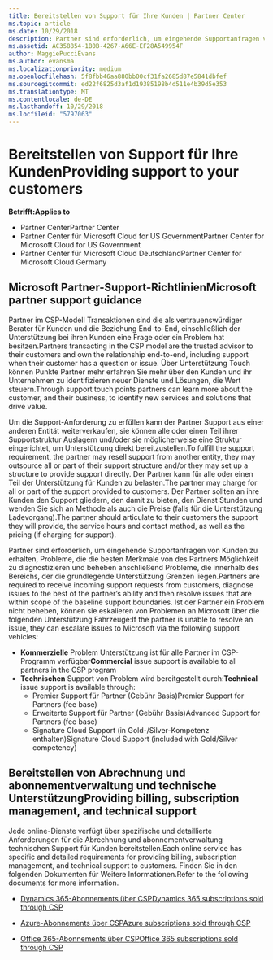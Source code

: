 ```yaml
---
title: Bereitstellen von Support für Ihre Kunden | Partner Center
ms.topic: article
ms.date: 10/29/2018
description: Partner sind erforderlich, um eingehende Supportanfragen von Kunden zu erhalten, Probleme, die die besten Merkmale von des Partners Möglichkeit zu diagnostizieren und beheben anschließend Probleme, die innerhalb des Bereichs, der die grundlegende Unterstützung Grenzen liegen.
ms.assetid: AC358854-1B0B-4267-A66E-EF28A549954F
author: MaggiePucciEvans
ms.author: evansma
ms.localizationpriority: medium
ms.openlocfilehash: 5f8fbb46aa880bb00cf31fa2685d87e5841dbfef
ms.sourcegitcommit: ed22f6825d3af1d19385198b4d511e4b39d5e353
ms.translationtype: MT
ms.contentlocale: de-DE
ms.lasthandoff: 10/29/2018
ms.locfileid: "5797063"
---
```

# <a name="providing-support-to-your-customers"></a><span data-ttu-id="03466-103">Bereitstellen von Support für Ihre Kunden</span><span class="sxs-lookup"><span data-stu-id="03466-103">Providing support to your customers</span></span>

**<span data-ttu-id="03466-104">Betrifft:</span><span class="sxs-lookup"><span data-stu-id="03466-104">Applies to</span></span>**

-  <span data-ttu-id="03466-105">Partner Center</span><span class="sxs-lookup"><span data-stu-id="03466-105">Partner Center</span></span>
-  <span data-ttu-id="03466-106">Partner Center für Microsoft Cloud for US Government</span><span class="sxs-lookup"><span data-stu-id="03466-106">Partner Center for Microsoft Cloud for US Government</span></span>
-  <span data-ttu-id="03466-107">Partner Center für Microsoft Cloud Deutschland</span><span class="sxs-lookup"><span data-stu-id="03466-107">Partner Center for Microsoft Cloud Germany</span></span>

## <a name="microsoft-partner-support-guidance"></a><span data-ttu-id="03466-108">Microsoft Partner-Support-Richtlinien</span><span class="sxs-lookup"><span data-stu-id="03466-108">Microsoft partner support guidance</span></span>

<span data-ttu-id="03466-109">Partner im CSP-Modell Transaktionen sind die als vertrauenswürdiger Berater für Kunden und die Beziehung End-to-End, einschließlich der Unterstützung bei ihren Kunden eine Frage oder ein Problem hat besitzen.</span><span class="sxs-lookup"><span data-stu-id="03466-109">Partners transacting in the CSP model are the trusted advisor to their customers and own the relationship end-to-end, including support when their customer has a question or issue.</span></span> <span data-ttu-id="03466-110">Über Unterstützung Touch können Punkte Partner mehr erfahren Sie mehr über den Kunden und ihr Unternehmen zu identifizieren neuer Dienste und Lösungen, die Wert steuern.</span><span class="sxs-lookup"><span data-stu-id="03466-110">Through support touch points partners can learn more about the customer, and their business, to identify new services and solutions that drive value.</span></span>

<span data-ttu-id="03466-111">Um die Support-Anforderung zu erfüllen kann der Partner Support aus einer anderen Entität weiterverkaufen, sie können alle oder einen Teil ihrer Supportstruktur Auslagern und/oder sie möglicherweise eine Struktur eingerichtet, um Unterstützung direkt bereitzustellen.</span><span class="sxs-lookup"><span data-stu-id="03466-111">To fulfill the support requirement, the partner may resell support from another entity, they may outsource all or part of their support structure and/or they may set up a structure to provide support directly.</span></span>  <span data-ttu-id="03466-112">Der Partner kann für alle oder einen Teil der Unterstützung für Kunden zu belasten.</span><span class="sxs-lookup"><span data-stu-id="03466-112">The partner may charge for all or part of the support provided to customers.</span></span> <span data-ttu-id="03466-113">Der Partner sollten an ihre Kunden den Support gliedern, den damit zu bieten, den Dienst Stunden und wenden Sie sich an Methode als auch die Preise (falls für die Unterstützung Ladevorgang).</span><span class="sxs-lookup"><span data-stu-id="03466-113">The partner should articulate to their customers the support they will provide, the service hours and contact method, as well as the pricing (if charging for support).</span></span> 

<span data-ttu-id="03466-114">Partner sind erforderlich, um eingehende Supportanfragen von Kunden zu erhalten, Probleme, die die besten Merkmale von des Partners Möglichkeit zu diagnostizieren und beheben anschließend Probleme, die innerhalb des Bereichs, der die grundlegende Unterstützung Grenzen liegen.</span><span class="sxs-lookup"><span data-stu-id="03466-114">Partners are required to receive incoming support requests from customers, diagnose issues to the best of the partner’s ability and then resolve issues that are within scope of the baseline support boundaries.</span></span> <span data-ttu-id="03466-115">Ist der Partner ein Problem nicht beheben, können sie eskalieren von Problemen an Microsoft über die folgenden Unterstützung Fahrzeuge:</span><span class="sxs-lookup"><span data-stu-id="03466-115">If the partner is unable to resolve an issue, they can escalate issues to Microsoft via the following support vehicles:</span></span>

- <span data-ttu-id="03466-116">**Kommerzielle** Problem Unterstützung ist für alle Partner im CSP-Programm verfügbar</span><span class="sxs-lookup"><span data-stu-id="03466-116">**Commercial** issue support is available to all partners in the CSP program</span></span>
-   <span data-ttu-id="03466-117">**Technischen** Support von Problem wird bereitgestellt durch:</span><span class="sxs-lookup"><span data-stu-id="03466-117">**Technical** issue support is available through:</span></span>
    -   <span data-ttu-id="03466-118">Premier Support für Partner (Gebühr Basis)</span><span class="sxs-lookup"><span data-stu-id="03466-118">Premier Support for Partners (fee base)</span></span>
    -   <span data-ttu-id="03466-119">Erweiterte Support für Partner (Gebühr Basis)</span><span class="sxs-lookup"><span data-stu-id="03466-119">Advanced Support for Partners (fee base)</span></span>
    -   <span data-ttu-id="03466-120">Signature Cloud Support (in Gold-/Silver-Kompetenz enthalten)</span><span class="sxs-lookup"><span data-stu-id="03466-120">Signature Cloud Support (included with Gold/Silver competency)</span></span>

## <a name="providing-billing-subscription-management-and-technical-support"></a><span data-ttu-id="03466-121">Bereitstellen von Abrechnung und abonnementverwaltung und technische Unterstützung</span><span class="sxs-lookup"><span data-stu-id="03466-121">Providing billing, subscription management, and technical support</span></span> 

<span data-ttu-id="03466-122">Jede online-Dienste verfügt über spezifische und detaillierte Anforderungen für die Abrechnung und abonnementverwaltung technischen Support für Kunden bereitstellen.</span><span class="sxs-lookup"><span data-stu-id="03466-122">Each online service has specific and detailed requirements for providing billing, subscription management, and technical support to customers.</span></span> <span data-ttu-id="03466-123">Finden Sie in den folgenden Dokumenten für Weitere Informationen.</span><span class="sxs-lookup"><span data-stu-id="03466-123">Refer to the following documents for more information.</span></span>

-   [<span data-ttu-id="03466-124">Dynamics 365-Abonnements über CSP</span><span class="sxs-lookup"><span data-stu-id="03466-124">Dynamics 365 subscriptions sold through CSP</span></span>](https://www.microsoftpartnercommunity.com/t5/CSP/Microsoft-Partner-Support-Guidance/m-p/5262#M30)

-   [<span data-ttu-id="03466-125">Azure-Abonnements über CSP</span><span class="sxs-lookup"><span data-stu-id="03466-125">Azure subscriptions sold through CSP</span></span>](https://www.microsoftpartnercommunity.com/t5/CSP/Microsoft-Partner-Support-Guidance/m-p/5263#M31)

-   [<span data-ttu-id="03466-126">Office 365-Abonnements über CSP</span><span class="sxs-lookup"><span data-stu-id="03466-126">Office 365 subscriptions sold through CSP</span></span>](https://www.microsoftpartnercommunity.com/t5/CSP/Microsoft-Partner-Support-Guidance/m-p/5264#M32)



 

 



